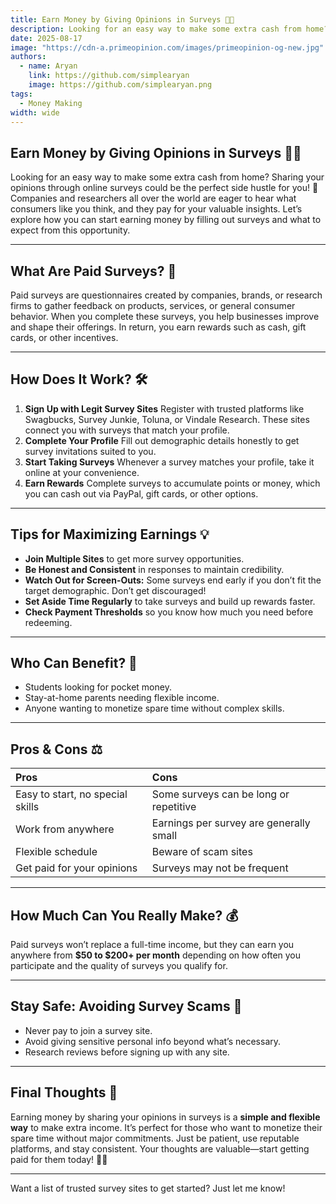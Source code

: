 ```yaml
---
title: Earn Money by Giving Opinions in Surveys 💸📝
description: Looking for an easy way to make some extra cash from home? Sharing your opinions through online surveys could be the perfect side hustle for you!
date: 2025-08-17
image: "https://cdn-a.primeopinion.com/images/primeopinion-og-new.jpg"
authors:
  - name: Aryan
    link: https://github.com/simplearyan
    image: https://github.com/simplearyan.png
tags:
  - Money Making
width: wide
---
```





## Earn Money by Giving Opinions in Surveys 💸📝

Looking for an easy way to make some extra cash from home? Sharing your opinions through online surveys could be the perfect side hustle for you! 🎯 Companies and researchers all over the world are eager to hear what consumers like you think, and they pay for your valuable insights. Let’s explore how you can start earning money by filling out surveys and what to expect from this opportunity.

***

## What Are Paid Surveys? 🤔

Paid surveys are questionnaires created by companies, brands, or research firms to gather feedback on products, services, or general consumer behavior. When you complete these surveys, you help businesses improve and shape their offerings. In return, you earn rewards such as cash, gift cards, or other incentives.

***

## How Does It Work? 🛠️

1. **Sign Up with Legit Survey Sites**
Register with trusted platforms like Swagbucks, Survey Junkie, Toluna, or Vindale Research. These sites connect you with surveys that match your profile.
2. **Complete Your Profile**
Fill out demographic details honestly to get survey invitations suited to you.
3. **Start Taking Surveys**
Whenever a survey matches your profile, take it online at your convenience.
4. **Earn Rewards**
Complete surveys to accumulate points or money, which you can cash out via PayPal, gift cards, or other options.

***

## Tips for Maximizing Earnings 💡

- **Join Multiple Sites** to get more survey opportunities.
- **Be Honest and Consistent** in responses to maintain credibility.
- **Watch Out for Screen-Outs:** Some surveys end early if you don’t fit the target demographic. Don’t get discouraged!
- **Set Aside Time Regularly** to take surveys and build up rewards faster.
- **Check Payment Thresholds** so you know how much you need before redeeming.

***

## Who Can Benefit? 🎯

- Students looking for pocket money.
- Stay-at-home parents needing flexible income.
- Anyone wanting to monetize spare time without complex skills.

***

## Pros \& Cons ⚖️

| Pros | Cons |
| :-- | :-- |
| Easy to start, no special skills | Some surveys can be long or repetitive |
| Work from anywhere | Earnings per survey are generally small |
| Flexible schedule | Beware of scam sites |
| Get paid for your opinions | Surveys may not be frequent |


***

## How Much Can You Really Make? 💰

Paid surveys won’t replace a full-time income, but they can earn you anywhere from **\$50 to \$200+ per month** depending on how often you participate and the quality of surveys you qualify for.

***

## Stay Safe: Avoiding Survey Scams 🚫

- Never pay to join a survey site.
- Avoid giving sensitive personal info beyond what’s necessary.
- Research reviews before signing up with any site.

***

## Final Thoughts 🌟

Earning money by sharing your opinions in surveys is a **simple and flexible way** to make extra income. It’s perfect for those who want to monetize their spare time without major commitments. Just be patient, use reputable platforms, and stay consistent. Your thoughts are valuable—start getting paid for them today! 💬💵

***

Want a list of trusted survey sites to get started? Just let me know!

